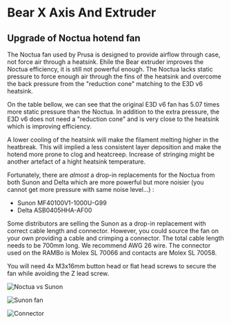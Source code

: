 # Bear X Axis And Extruder

## Upgrade of Noctua hotend fan

The Noctua fan used by Prusa is designed to provide airflow through case, not force air through a heatsink. Ehile the Bear extruder improves the Noctua efficiency, it is still not powerful enough. The Noctua lacks static pressure to force enough air through the fins of the heatsink and overcome the back pressure from the "reduction cone" matching to the E3D v6 heatsink.

On the table bellow, we can see that the original E3D v6 fan has 5.07 times more static pressure than the Noctua. In addition to the extra pressure, the E3D v6 does not need a "reduction cone" and is very close to the heatsink which is improving efficiency.

A lower cooling of the heatsink will make the filament melting higher in the heatbreak. This will implied a less consistent layer deposition and make the hotend more prone to clog and heatcreep. Increase of stringing might be another artefact of a hight heatsink temperature.

Fortunately, there are *almost* a drop-in replacements for the Noctua from both Sunon and Delta which are more powerful but more noisier (you cannot get more pressure with same noise level...) :
  * Sunon MF40100V1-1000U-G99
  * Delta ASB0405HHA-AF00 

Some distributors are selling the Sunon as a drop-in replacement with correct cable length and connector. However, you could source the fan on your own providing a cable and crimping a connector. The total cable length needs to be 700mm long. We recommend AWG 26 wire. The connector used on the RAMBo is Molex SL 70066 and contacts are Molex SL 70058.

You will need 4x M3x16mm button head or flat head screws to secure the fan while avoiding the Z lead screw.

![Noctua vs Sunon](fans_comparison.png)


![Sunon fan](sunon.jpg)


![Connector](connector.jpg)